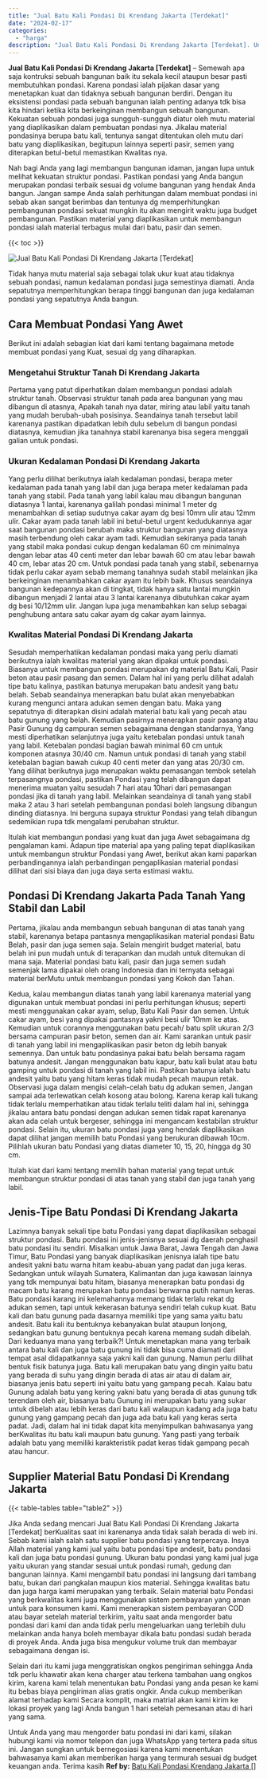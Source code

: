 ```yaml
---
title: "Jual Batu Kali Pondasi Di Krendang Jakarta [Terdekat]"
date: "2024-02-17"
categories: 
  - "harga"
description: "Jual Batu Kali Pondasi Di Krendang Jakarta [Terdekat]. Untuk Anda yang mau mengorder batu pondasi ini dari kami, silakan hubungi kami via nomor telepon dan j..."
---
```


**Jual Batu Kali Pondasi Di Krendang Jakarta \[Terdekat\]** – Semewah apa saja kontruksi sebuah bangunan baik itu sekala kecil ataupun besar pasti membutuhkan pondasi. Karena pondasi ialah pijakan dasar yang menetapkan kuat dan tidaknya sebuah bangunan berdiri. Dengan itu eksistensi pondasi pada sebuah bangunan ialah penting adanya tdk bisa kita hindari ketika kita berkeinginan membangun sebuah bangunan. Kekuatan sebuah pondasi juga sungguh-sungguh diatur oleh mutu material yang diaplikasikan dalam pembuatan pondasi nya. Jikalau material pondasinya berupa batu kali, tentunya sangat ditentukan oleh mutu dari batu yang diaplikasikan, begitupun lainnya seperti pasir, semen yang diterapkan betul-betul memastikan Kwalitas nya.

Nah bagi Anda yang lagi membangun bangunan idaman, jangan lupa untuk melihat kekuatan struktur pondasi. Pastikan pondasi yang Anda bangun merupakan pondasi terbaik sesuai dg volume bangunan yang hendak Anda bangun. Jangan sampe Anda salah perhitungan dalam membuat pondasi ini sebab akan sangat berimbas dan tentunya dg memperhitungkan pembangunan pondasi sekuat mungkin itu akan mengirit waktu juga budget pembangunan. Pastikan material yang diaplikasikan untuk membangun pondasi ialah material terbagus mulai dari batu, pasir dan semen.

{{< toc >}}

![Jual Batu Kali Pondasi Di Krendang Jakarta [Terdekat]](/images/jual-batu-kali-15.png)

Tidak hanya mutu material saja sebagai tolak ukur kuat atau tidaknya sebuah pondasi, namun kedalaman pondasi juga semestinya diamati. Anda sepatutnya memperhitungkan berapa tinggi bangunan dan juga kedalaman pondasi yang sepatutnya Anda bangun.

## Cara Membuat Pondasi Yang Awet

Berikut ini adalah sebagian kiat dari kami tentang bagaimana metode membuat pondasi yang Kuat, sesuai dg yang diharapkan.

### Mengetahui Struktur Tanah Di Krendang Jakarta

Pertama yang patut diperhatikan dalam membangun pondasi adalah struktur tanah. Observasi struktur tanah pada area bangunan yang mau dibangun di atasnya, Apakah tanah nya datar, miring atau labil yaitu tanah yang mudah berubah-ubah posisinya. Seandainya tanah tersebut labil karenanya pastikan dipadatkan lebih dulu sebelum di bangun pondasi diatasnya, kemudian jika tanahnya stabil karenanya bisa segera menggali galian untuk pondasi.

### Ukuran Kedalaman Pondasi Di Krendang Jakarta

Yang perlu dilihat berikutnya ialah kedalaman pondasi, berapa meter kedalaman pada tanah yang labil dan juga berapa meter kedalaman pada tanah yang stabil. Pada tanah yang labil kalau mau dibangun bangunan diatasnya 1 lantai, karenanya galilah pondasi minimal 1 meter dg menambahkan di setiap sudutnya cakar ayam dg besi 10mm ulir atau 12mm ulir. Cakar ayam pada tanah labil ini betul-betul urgent kedudukannya agar saat bangunan pondasi berubah maka struktur bangunan yang diatasnya masih terbendung oleh cakar ayam tadi. Kemudian sekiranya pada tanah yang stabil maka pondasi cukup dengan kedalaman 60 cm minimalnya dengan lebar atas 40 centi meter dan lebar bawah 60 cm atau lebar bawah 40 cm, lebar atas 20 cm. Untuk pondasi pada tanah yang stabil, sebenarnya tidak perlu cakar ayam sebab memang tanahnya sudah stabil melainkan jika berkeinginan menambahkan cakar ayam itu lebih baik. Khusus seandainya bangunan kedepannya akan di tingkat, tidak hanya satu lantai mungkin dibangun menjadi 2 lantai atau 3 lantai karenanya dibutuhkan cakar ayam dg besi 10/12mm ulir. Jangan lupa juga menambahkan kan selup sebagai penghubung antara satu cakar ayam dg cakar ayam lainnya.

### Kwalitas Material Pondasi Di Krendang Jakarta

Sesudah memperhatikan kedalaman pondasi maka yang perlu diamati berikutnya ialah kwalitas material yang akan dipakai untuk pondasi. Biasanya untuk membangun pondasi merupakan dg material Batu Kali, Pasir beton atau pasir pasang dan semen. Dalam hal ini yang perlu dilihat adalah tipe batu kalinya, pastikan batunya merupakan batu andesit yang batu belah. Sebab seandainya menerapkan batu bulat akan menyebabkan kurang mengunci antara adukan semen dengan batu. Maka yang sepatutnya di diterapkan disini adalah material batu kali yang pecah atau batu gunung yang belah. Kemudian pasirnya menerapkan pasir pasang atau Pasir Gunung dg campuran semen sebagaimana dengan standarnya, Yang mesti diperhatikan selanjutnya juga yaitu ketebalan pondasi untuk tanah yang labil. Ketebalan pondasi bagian bawah minimal 60 cm untuk komponen atasnya 30/40 cm. Namun untuk pondasi di tanah yang stabil ketebalan bagian bawah cukup 40 centi meter dan yang atas 20/30 cm. Yang dilihat berikutnya juga merupakan waktu pemasangan tembok setelah terpasangnya pondasi, pastikan Pondasi yang telah dibangun dapat menerima muatan yaitu sesudah 7 hari atau 10hari dari pemasangan pondasi jika di tanah yang labil. Melainkan seandainya di tanah yang stabil maka 2 atau 3 hari setelah pembangunan pondasi boleh langsung dibangun dinding diatasnya. Ini berguna supaya struktur Pondasi yang telah dibangun sedemikian rupa tdk mengalami perubahan struktur.

Itulah kiat membangun pondasi yang kuat dan juga Awet sebagaimana dg pengalaman kami. Adapun tipe material apa yang paling tepat diaplikasikan untuk membangun struktur Pondasi yang Awet, berikut akan kami paparkan perbandingannya ialah perbandingan pengaplikasian material pondasi dilihat dari sisi biaya dan juga daya serta estimasi waktu.

## Pondasi Di Krendang Jakarta Pada Tanah Yang Stabil dan Labil

Pertama, jikalau anda membangun sebuah bangunan di atas tanah yang stabil, karenanya betapa pantasnya mengaplikasikan material pondasi Batu Belah, pasir dan juga semen saja. Selain mengirit budget material, batu belah ini pun mudah untuk di terapankan dan mudah untuk ditemukan di mana saja. Material pondasi batu kali, pasir dan juga semen sudah semenjak lama dipakai oleh orang Indonesia dan ini ternyata sebagai material berMutu untuk membangun pondasi yang Kokoh dan Tahan.

Kedua, kalau membangun diatas tanah yang labil karenanya material yang digunakan untuk membuat pondasi ini perlu perhitungan khusus; seperti mesti menggunakan cakar ayam, selup, Batu Kali Pasir dan semen. Untuk cakar ayam, besi yang dipakai pantasnya yakni besi ulir 10mm ke atas. Kemudian untuk corannya menggunakan batu pecah/ batu split ukuran 2/3 bersama campuran pasir beton, semen dan air. Kami sarankan untuk pasir di tanah yang labil ini mengaplikasikan pasir beton dg lebih banyak semennya. Dan untuk batu pondasinya pakai batu belah bersama ragam batunya andesit. Jangan menggunakan batu kapur, batu kali bulat atau batu gamping untuk pondasi di tanah yang labil ini. Pastikan batunya ialah batu andesit yaitu batu yang hitam keras tidak mudah pecah maupun retak. Observasi juga dalam mengisi celah-celah batu dg adukan semen, Jangan sampai ada terlewatkan celah kosong atau bolong. Karena kerap kali tukang tidak terlalu memperhatikan atau tidak terlalu teliti dalam hal ini, sehingga jikalau antara batu pondasi dengan adukan semen tidak rapat karenanya akan ada celah untuk bergeser, sehingga ini mengancam kestabilan struktur pondasi. Selain itu, ukuran batu pondasi juga yang hendak diaplikasikan dapat dilihat jangan memilih batu Pondasi yang berukuran dibawah 10cm. Pilihlah ukuran batu Pondasi yang diatas diameter 10, 15, 20, hingga dg 30 cm.

Itulah kiat dari kami tentang memilih bahan material yang tepat untuk membangun struktur pondasi di atas tanah yang stabil dan juga tanah yang labil.

## Jenis-Tipe Batu Pondasi Di Krendang Jakarta

Lazimnya banyak sekali tipe batu Pondasi yang dapat diaplikasikan sebagai struktur pondasi. Batu pondasi ini jenis-jenisnya sesuai dg daerah penghasil batu pondasi itu sendiri. Misalkan untuk Jawa Barat, Jawa Tengah dan Jawa Timur, Batu Pondasi yang banyak diaplikasikan jenisnya ialah tipe batu andesit yakni batu warna hitam keabu-abuan yang padat dan juga keras. Sedangkan untuk wilayah Sumatera, Kalimantan dan juga kawasan lainnya yang tdk mempunyai batu hitam, biasanya menerapkan batu pondasi dg macam batu karang merupakan batu pondasi berwarna putih namun keras. Batu pondasi karang ini kelemahannya memang tidak terlalu rekat dg adukan semen, tapi untuk kekerasan batunya sendiri telah cukup kuat. Batu kali dan batu gunung pada dasarnya memiliki tipe yang sama yaitu batu andesit. Batu kali itu bentuknya kebanyakan bulat ataupun lonjong, sedangkan batu gunung bentuknya pecah karena memang sudah dibelah. Dari keduanya mana yang terbaik?! Untuk menetapkan mana yang terbaik antara batu kali dan juga batu gunung ini tidak bisa cuma diamati dari tempat asal didapatkannya saja yakni kali dan gunung. Namun perlu dilihat bentuk fisik batunya juga. Batu kali merupakan batu yang dingin yaitu batu yang berada di suhu yang dingin berada di atas air atau di dalam air, biasanya jenis batu seperti ini yaitu batu yang gampang pecah. Kalau batu Gunung adalah batu yang kering yakni batu yang berada di atas gunung tdk terendam oleh air, biasanya batu Gunung ini merupakan batu yang sukar untuk dibelah atau lebih keras dari batu kali walaupun kadang ada juga batu gunung yang gampang pecah dan juga ada batu kali yang keras serta padat. Jadi, dalam hal ini tidak dapat kita menyimpulkan bahwasanya yang berKwalitas itu batu kali maupun batu gunung. Yang pasti yang terbaik adalah batu yang memiliki karakteristik padat keras tidak gampang pecah atau hancur.

## Supplier Material Batu Pondasi Di Krendang Jakarta

{{< table-tables table="table2" >}}

Jika Anda sedang mencari Jual Batu Kali Pondasi Di Krendang Jakarta \[Terdekat\] berKualitas saat ini karenanya anda tidak salah berada di web ini. Sebab kami ialah salah satu supplier batu pondasi yang terpercaya. Insya Allah material yang kami jual yaitu batu pondasi tipe andesit, batu pondasi kali dan juga batu pondasi gunung. Ukuran batu pondasi yang kami jual juga yaitu ukuran yang standar sesuai untuk pondasi rumah, gedung dan bangunan lainnya. Kami mengambil batu pondasi ini langsung dari tambang batu, bukan dari pangkalan maupun kios material. Sehingga kwalitas batu dan juga harga kami merupakan yang terbaik. Selain material batu Pondasi yang berkwalitas kami juga menggunakan sistem pembayaran yang aman untuk para konsumen kami. Kami menerapkan sistem pembayaran COD atau bayar setelah material terkirim, yaitu saat anda mengorder batu pondasi dari kami dan anda tidak perlu mengeluarkan uang terlebih dulu melainkan anda hanya boleh membayar dikala batu pondasi sudah berada di proyek Anda. Anda juga bisa mengukur volume truk dan membayar sebagaimana dengan isi.

Selain dari itu kami juga menggratiskan ongkos pengiriman sehingga Anda tdk perlu khawatir akan kena charger atau terkena tambahan uang ongkos kirim, karena kami telah menentukan batu Pondasi yang anda pesan ke kami itu bebas biaya pengiriman alias gratis ongkir. Anda cukup memberikan alamat terhadap kami Secara komplit, maka matrial akan kami kirim ke lokasi proyek yang lagi Anda bangun 1 hari setelah pemesanan atau di hari yang sama.

Untuk Anda yang mau mengorder batu pondasi ini dari kami, silakan hubungi kami via nomor telepon dan juga WhatsApp yang tertera pada situs ini. Jangan sungkan untuk bernegosiasi karena kami menentukan bahwasanya kami akan memberikan harga yang termurah sesuai dg budget keuangan anda. Terima kasih
**Ref by:** [Batu Kali Pondasi Krendang Jakarta []](https://id.wikipedia.org/wiki/Batu)
